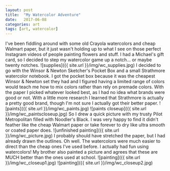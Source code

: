 ```yaml
---
layout: post
title:  "My Watercolor Adventure"
date:   2017-06-08
categories: art
tags: [art, watercolor]
---
```

I've been fiddling around with some old Crayola watercolors and cheap Walmart paper, but it just wasn't holding up to what I see on those perfect Instagram videos of people painting flowers and stuff. I had a Michael's gift card, so I decided to step my watercolor game up a notch… or maybe twenty notches.
![supplies]({{ site.url }}/img/wc_supplies.jpg)
I decided to go with the Winsor & Newton Sketcher's Pocket Box and a small Strathmore watercolor notebook. I got the pocket box because it was the cheapest Winsor & Newton set they had and I figured having a limited range of colors would teach me how to mix colors rather than rely on premade colors. With the paper I picked whatever looked best, as I had no idea what brands were good or not. With a little more research I learned that Strathmore is actually a pretty good brand, though I'm not sure I actually got their better paper.
![paints]({{ site.url }}/img/wc_paints.jpg)
![paints closeup]({{ site.url }}/img/wc_paintscloseup.jpg)
So I drew a quick picture with my trusty Pilot Metropolitan filled with Noodler's Black. I was very happy to find it didn't feather like the cheap Walmart paper or take forever to dry like ultra smooth or coated paper does.
![unfinished painting]({{ site.url }}/img/wc_picture.jpg)
I probably should have stretched the paper, but I had already drawn the outlines. Oh well. The watercolors were much easier to direct than the cheap ones I've used before. I actually had fun using watercolors! My brother also painted a picture and agrees that these are MUCH better than the ones used at school.
![painting]({{ site.url }}/img/wc_closeup1.jpg)
![painting]({{ site.url }}/img/wc_closeup2.jpg)
